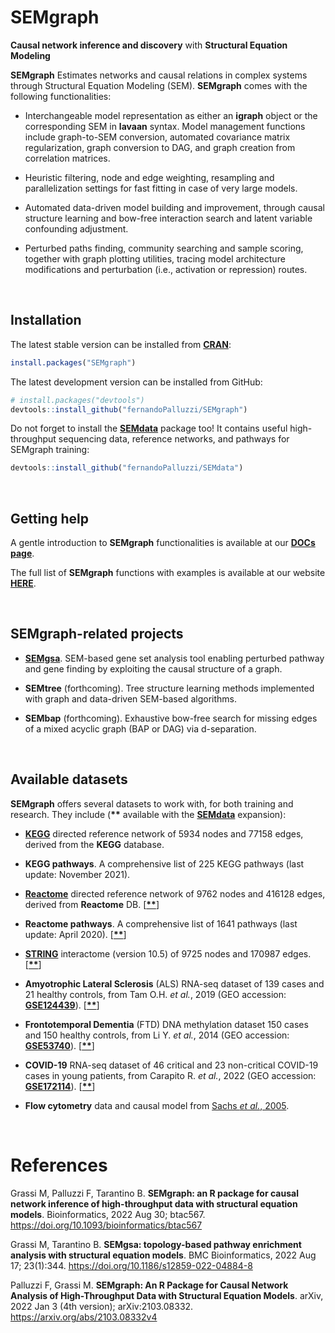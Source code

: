 # SEMgraph
**Causal network inference and discovery** with **Structural Equation Modeling**

**SEMgraph**  Estimates networks and causal relations in complex systems through
Structural Equation Modeling (SEM). **SEMgraph** comes with the following functionalities:

- Interchangeable model representation as either an **igraph** object 
or the corresponding SEM in **lavaan** syntax. Model management functions 
include graph-to-SEM conversion, automated covariance matrix regularization, 
graph conversion to DAG, and graph creation from correlation matrices.

- Heuristic filtering, node and edge weighting, resampling and 
parallelization settings for fast fitting in case of very large models.

- Automated data-driven model building and improvement, through causal 
structure learning and bow-free interaction search and latent variable 
confounding adjustment.

- Perturbed paths finding, community searching and sample scoring, 
together with graph plotting utilities, tracing model architecture 
modifications and perturbation (i.e., activation or repression) routes.

&nbsp;

## Installation

The latest stable version can be installed from [**CRAN**](https://CRAN.R-project.org/package=SEMgraph):

``` r
install.packages("SEMgraph")
```

The latest development version can be installed from GitHub:

``` r
# install.packages("devtools")
devtools::install_github("fernandoPalluzzi/SEMgraph")
```

Do not forget to install the [**SEMdata**](https://github.com/fernandoPalluzzi/SEMdata) 
package too! It contains useful high-throughput sequencing data, reference networks, 
and pathways for SEMgraph training:

``` r
devtools::install_github("fernandoPalluzzi/SEMdata")
```

&nbsp;

## Getting help

A gentle introduction to **SEMgraph** functionalities is available at our [**DOCs page**](https://github.com/fernandoPalluzzi/SEMgraph/edit/master/docs).

The full list of **SEMgraph** functions with examples is available at our website [**HERE**](https://fernandopalluzzi.github.io/SEMgraph/).

&nbsp;

## SEMgraph-related projects

- [**SEMgsa**](https://github.com/fernandoPalluzzi/SEMgraph/tree/master/SEMgsa_replication). SEM-based gene set analysis tool enabling perturbed pathway and gene finding by exploiting the causal structure of a graph.

- **SEMtree** (forthcoming). Tree structure learning methods implemented with graph and data-driven SEM-based algorithms.

- **SEMbap** (forthcoming). Exhaustive bow-free search for missing edges of a mixed acyclic graph (BAP or DAG) via d-separation.

&nbsp;

## Available datasets

**SEMgraph** offers several datasets to work with, for both training and research. They include (**\*\*** available with the [**SEMdata**](https://github.com/fernandoPalluzzi/SEMdata) expansion):

- [**KEGG**](https://www.genome.jp/kegg/) directed reference network of 5934 nodes and 77158 edges, derived from the **KEGG** database.

- **KEGG pathways**. A comprehensive list of 225 KEGG pathways (last update: November 2021).

- [**Reactome**](https://reactome.org) directed reference network of 9762 nodes and 416128 edges, derived from **Reactome** DB. [[**\*\***](https://github.com/fernandoPalluzzi/SEMdata)]

- **Reactome pathways**. A comprehensive list of 1641 pathways (last update: April 2020). [[**\*\***](https://github.com/fernandoPalluzzi/SEMdata)]

- [**STRING**](https://string-db.org/) interactome (version 10.5) of 9725 nodes and 170987 edges. [[**\*\***](https://github.com/fernandoPalluzzi/SEMdata)]

- **Amyotrophic Lateral Sclerosis** (ALS) RNA-seq dataset of 139 cases and 21 healthy controls, from Tam O.H. *et al.*, 2019 (GEO accession: [**GSE124439**](https://www.ncbi.nlm.nih.gov/geo/query/acc.cgi?acc=GSE124439)). [[**\*\***](https://github.com/fernandoPalluzzi/SEMdata)]

- **Frontotemporal Dementia** (FTD) DNA methylation dataset 150 cases and 150 healthy controls, from Li Y. *et al.*, 2014 (GEO accession: [**GSE53740**](https://www.ncbi.nlm.nih.gov/geo/query/acc.cgi?acc=GSE53740)). [[**\*\***](https://github.com/fernandoPalluzzi/SEMdata)]

- **COVID-19** RNA-seq dataset of 46 critical and 23 non-critical COVID-19 cases in young patients, from Carapito R. *et al.*, 2022 (GEO accession: [**GSE172114**](https://www.ncbi.nlm.nih.gov/geo/query/acc.cgi?acc=GSE172114)). [[**\*\***](https://github.com/fernandoPalluzzi/SEMdata)]

- **Flow cytometry** data and causal model from [Sachs *et al.*, 2005](https://www.science.org/lookup/doi/10.1126/science.1105809).

&nbsp;

# References

Grassi M, Palluzzi F, Tarantino B. **SEMgraph: an R package for causal network inference of high-throughput data with structural equation models**. Bioinformatics, 2022 Aug 30; btac567. https://doi.org/10.1093/bioinformatics/btac567

Grassi M, Tarantino B. **SEMgsa: topology-based pathway enrichment analysis with structural equation models**. BMC Bioinformatics, 2022 Aug 17; 23(1):344. https://doi.org/10.1186/s12859-022-04884-8

Palluzzi F, Grassi M. **SEMgraph: An R Package for Causal Network Analysis of High-Throughput Data with Structural Equation Models**. arXiv, 2022 Jan 3 (4th version); arXiv:2103.08332. https://arxiv.org/abs/2103.08332v4
